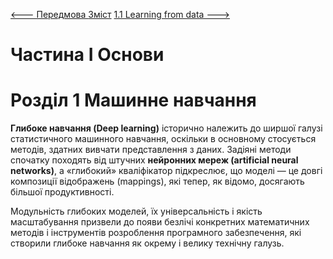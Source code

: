 [<---  Передмова ](foreword.md)         [Зміст](README.md)          [1.1 Learning from data   --->](1_1_Learning_from_data.md) 

# Частина I Основи

# Розділ 1 Машинне навчання

**Глибоке навчання (Deep learning)** історично належить до ширшої галузі статистичного машинного навчання, оскільки в основному стосується методів, здатних вивчати представлення з даних. Задіяні методи спочатку походять від штучних **нейронних мереж (artificial neural networks)**, а «глибокий» кваліфікатор підкреслює, що моделі — це довгі композиції відображень (mappings), які тепер, як відомо, досягають більшої продуктивності.

Модульність глибоких моделей, їх універсальність і якість масштабування призвели до появи безлічі конкретних математичних методів і інструментів розроблення програмного забезпечення, які створили глибоке навчання як окрему і велику технічну галузь.